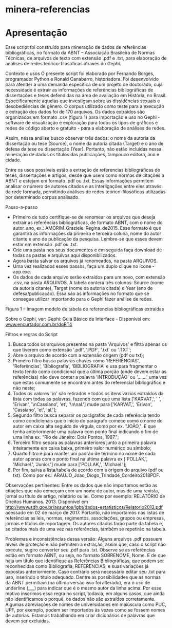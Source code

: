 # minera-referencias
# Apresentação
Esse script foi construído para mineração de dados de referências bibliográficas, no formato da ABNT – Associação Brasileira de Normas Técnicas, de arquivos de texto com extensão .pdf e .txt, para elaboração de análises de redes teórico-filosóficas através do Gephi.

Contexto e usos
O presente script foi elaborado por Fernando Borges, programador Python e Ronald Canabarro, historiadora. Foi desenvolvido para atender a uma demanda específica de um projeto de doutorado, cuja necessidade é extrair as informações de referências bibliográficas de dissertações e teses defendidas na área de avaliação em História, no Brasil. Especificamente aquelas que investigam sobre as dissidências sexuais e desobediências de gênero. O corpus utilizado como teste para a execução e extração dos dados foi de 170 arquivos. Os dados extraídos são organizados em formato .csv (figura 1) para importação e uso no Gephi - software de visualização e exploração para todos os tipos de gráficos e redes de código aberto e gratuito - para a elaboração de análises de redes. 

Assim, nessa análise busco observar três dados: o nome da autoria da dissertação ou tese (Source), o nome da autoria citada (Target) e o ano de defesa da tese ou dissertação (Year). Portanto, não estão incluídas nessa mineração de dados os títulos das publicações, tampouco editora, ano e cidade. 

Entre os usos possíveis estão a extração de referencias bibliográficas de teses, dissertações e artigos, desde que usem como normas de citações a ABNT e estejam em formato .pdf ou .txt. Essas informações permitem analisar o número de autores citados e as interligações entre eles através da rede formada, permitindo análises de redes teórico-filosóficas utilizadas por determinado corpus analisado.

Passo-a-passo
- Primeiro de tudo certifique-se de renomear os arquivos que deseja extrair as referências bibliográficas, de formato ABNT, com o nome do autor_ano, ex.: AMORIM_Graziele_Regina_de2015. Esse formato é que garantirá as informações da primeira e terceira coluna, nome do autor citante e ano de publicação da pesquisa. Lembre-se que esses devem estar em extensão .pdf ou .txt. 
- Crie uma pasta nos seus documentos e em seguida faça download de todas as pastas e arquivos aqui disponibilizados. 
- Agora basta salvar os arquivos já renomeados, na pasta ARQUIVOS. 
- Uma vez realizados esses passos, faça um duplo clique no ícone - app.exe. 
- Os dados de cada arquivo serão extraídos para um novo, com extensão .csv, na pasta ARQUIVOS. 
A tabela conterá três colunas: Source (nome da autoria citante), Target (nome da autoria citada) e Year (ano de defesa/publicação). Essa são as informações no formato que se consegue utilizar importando para o Gephi fazer análise de redes.

 
Figura 1 – Imagem modelo de tabela de referencias bibliográficas extraídas


Sobre o Gephi, ver: Gephi: Guia Básico de Interface - Disponível em: www.encurtador.com.br/dqRT4 

Filtros e regras do Script
1)	Busca todos os arquivos presentes na pasta 'Arquivos' e filtra apenas os que tiverem como extensão '.pdf', '.PDF', '.txt' ou '.TXT';
2)	Abre o arquivo de acordo com a extensão origem (pdf ou txt); 
3)	Primeiro filtro busca palavras chaves como 'REFERÊNCIAS', 'Referências', 'Bibliografia', 'BIBLIOGRAFIA' e usa para fragmentar o texto tendo como condicional que a última porção (onde devem estar as referências) não deve conter a palavra 'INTRODUÇÃO' ou '.......' uma vez que estas comumente se encontram antes do referencial bibliográfico e não neste;
4)	Todos os valores '\n' são retirados e todos os itens vazios extraídos da lista com todas as palavras, fazendo com que uma lista ['KARVAT,', ' ', 'Erivan', '\nCassiano', 'et', '\n\nal.'] mude para ['KARVAT,', 'Erivan', 'Cassiano', 'et', 'al.'];
5)	Segundo filtro busca separar os parágrafos de cada referência tendo como condicionais que o início do parágrafo comece como o nome do autor em caixa alta seguido de virgula, como por ex. "JOÃO,". E que tenha anteriormente uma palavra com ponto final indicando o fim de uma linha ex. "Rio de Janeiro: Dois Pontos, 1987.";
6)	Terceiro filtro separa as palavras anteriores junto a primeira palavra inteiramente em caixa baixa, primeiro valor numérico ou símbolo; 
7)	Quarto filtro é para manter um padrão de término no nome de cada autor apenas com o ponto final na última palavra ex ['POLLAK,', 'Michael.', 'Junior.'] mude para ['POLLAK,', 'Michael.'];
8)	Por fim, salva a lista/tabela de acordo com a origem do arquivo (pdf ou txt). Como por ex.: ARAUJO_Joao_Diogo_Trindade_Cordeiro2018PDF. 

Observações pertinentes:
Entre os dados que não importamos estão as citações que não começam com um nome de autor, mas de uma revista, jornal ou título de artigo, relatório ou lei. Como por exemplo: RELATÓRIO de Direitos Humanos. 2013. Disponível em http://www.sdh.gov.br/assuntos/lgbt/dados-estatisticos/Relatorio2013.pdf acessado em 02 de março de 2017. Portanto, não importamos nas listas de referências as leis, normas, regimentos, associações, grupos ou empresas, jornais e títulos de reportagem. 
Os autores citados farão parte da tabela e, se citados mais de uma vez nas referências, também se repetirão na tabela. 

Problemas e inconsistências dessa versão:
Alguns arquivos .pdf possuem níveis de proteção e não permitem a extração, assim que, caso o script não execute, sugiro converter seu .pdf para .txt. Observe se as referências estão em formato ABNT, ou seja, no formato SOBRENOME, Nome. E de que haja um título que identifique as Referências Bibliográficas, que podem ser reconhecidas como Bibliografia, REFERENCIAS, e suas variações já expostas anteriormente. Caso contrário será necessário editar seu .txt para uso, inserindo o título adequado. 
Dentre as possibilidades que as normas da ABNT permitiam (na última versão isso foi alterado), era o uso de underline (___) para indicar que é o mesmo autor da linha acima. Por esse motivo inserimos essa regra no script, todavia, em alguns casos, que ainda não identificamos o porquê, os dados não são extraídos corretamente. 
Algumas abreviações de nomes de universidades em maiúscula como PUC, UPF, por exemplo, podem ser importados às vezes como se fossem nomes de autorias. Estamos trabalhando em criar dicionários de palavras que devem ser excluídas.




